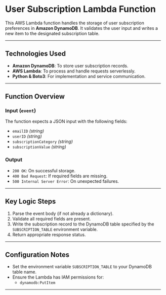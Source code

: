# User Subscription Lambda Function

This AWS Lambda function handles the storage of user subscription preferences in **Amazon DynamoDB**. It validates the user input and writes a new item to the designated subscription table.

---

## Technologies Used

- **Amazon DynamoDB**: To store user subscription records.
- **AWS Lambda**: To process and handle requests serverlessly.
- **Python & Boto3**: For implementation and service communication.

---

## Function Overview

### Input (`event`)
The function expects a JSON input with the following fields:
- `emailID` *(string)*
- `userID` *(string)*
- `subscriptionCategory` *(string)*
- `subscriptionValue` *(string)*

### Output
- `200 OK`: On successful storage.
- `400 Bad Request`: If required fields are missing.
- `500 Internal Server Error`: On unexpected failures.

---

## Key Logic Steps

1. Parse the event body (if not already a dictionary).
2. Validate all required fields are present.
3. Write the subscription record to the DynamoDB table specified by the `SUBSCRIPTION_TABLE` environment variable.
4. Return appropriate response status.

---

## Configuration Notes

- Set the environment variable `SUBSCRIPTION_TABLE` to your DynamoDB table name.
- Ensure the Lambda has IAM permissions for:
  - `dynamodb:PutItem`

---



